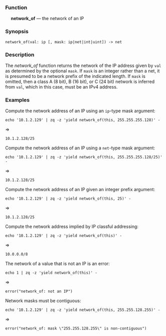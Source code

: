 ### Function

&emsp; **network_of** &mdash; the network of an IP

### Synopsis

```
network_of(val: ip [, mask: ip|net|int|uint]) -> net
```
### Description

The _network_of_ function returns the network of the IP address given
by `val` as determined by the optional `mask`.  If `mask` is an integer rather
than a net, it is presumed to be a network prefix of the indicated length.
If `mask` is omitted, then a class A (8 bit), B (16 bit), or C (24 bit)
network is inferred from `val`, which in this case, must be an IPv4 address.

### Examples

Compute the network address of an IP using an `ip`-type mask argument:
```mdtest-command
echo '10.1.2.129' | zq -z 'yield network_of(this, 255.255.255.128)' -
```
=>
```mdtest-output
10.1.2.128/25
```

Compute the network address of an IP using a `net`-type mask argument:
```mdtest-command
echo '10.1.2.129' | zq -z 'yield network_of(this, 255.255.255.128/25)' -
```
=>
```mdtest-output
10.1.2.128/25
```

Compute the network address of an IP given an integer prefix argument:
```mdtest-command
echo '10.1.2.129' | zq -z 'yield network_of(this, 25)' -
```
=>
```mdtest-output
10.1.2.128/25
```

Compute the network address implied by IP classful addressing:
```mdtest-command
echo '10.1.2.129' | zq -z 'yield network_of(this)' -
```
=>
```mdtest-output
10.0.0.0/8
```

The network of a value that is not an IP is an error:
```mdtest-command
echo 1 | zq -z 'yield network_of(this)' -
```
=>
```mdtest-output
error("network_of: not an IP")
```

Network masks must be contiguous:
```mdtest-command
echo '10.1.2.129' | zq -z 'yield network_of(this, 255.255.128.255)' -
```
=>
```mdtest-output
error("network_of: mask \"255.255.128.255\" is non-contiguous")
```

